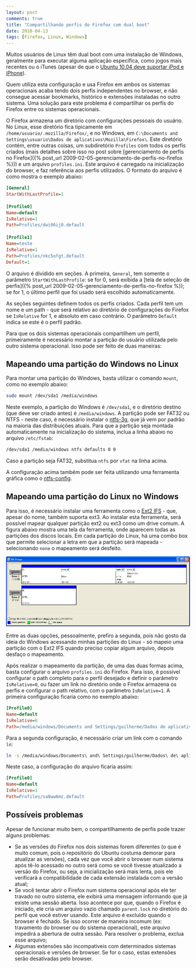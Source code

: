 ```yaml
---
layout: post
comments: true
title: "Compartilhando perfis do Firefox com dual boot"
date: 2010-04-13
tags: [Firefox, Linux, Windows]
---
```

Muitos usuários de Linux têm dual boot com uma instalação de Windows, geralmente para executar alguma aplicação específica, como jogos mais recentes ou o iTunes (apesar de que o [Ubuntu 10.04 deve suportar iPod e iPhone](http://www.webupd8.org/2010/02/confirmed-ubuntu-1004-supports-iphone.html)).

Quem utiliza esta configuração e usa Firefox em ambos os sistemas operacionais acaba tendo dois perfis independentes no browser, e não consegue acessar bookmarks, histórico e extensões instaladas no outro sistema. Uma solução para este problema é compartilhar os perfis do Firefox entre os sistemas operacionais.

O Firefox armazena um diretório com configurações pessoais do usuário. No Linux, esse diretório fica tipicamente em `/home/usuario/.mozilla/Firefox/`, e no Windows, em `C:\Documents and Settings\usuario\Dados de aplicativos\Mozilla\Firefox\`. Este diretório contém, entre outras coisas, um subdiretório `Profiles` com todos os perfis criados (mais detalhes sobre isso no post sobre [gerenciamento de perfis no Firefox]({% post_url 2009-02-05-gerenciamento-de-perfis-no-firefox %})) e um arquivo `profiles.ini`. Este arquivo é carregado na inicialização do browser, e faz referência aos perfis utilizados. O formato do arquivo é como mostra o exemplo abaixo:

```ini
[General]
StartWithLastProfile=1

[Profile0]
Name=default
IsRelative=1
Path=Profiles/dwi06ij0.default

[Profile1]
Name=teste
IsRelative=1
Path=Profiles/nkc5ofgt.default
Default=1
```

O arquivo é dividido em seções. A primeira, `General`, tem somente o parâmetro `StartWithLastProfile`: se for 0, será exibida a [tela de seleção de perfis]({% post_url 2009-02-05-gerenciamento-de-perfis-no-firefox %}); se for 1, o último perfil que foi usado será escolhido automaticamente.

As seções seguintes definem todos os perfis criados. Cada perfil tem um nome e um path - que será relativo ao diretório de configurações do Firefox se `IsRelative` for 1, e absoluto em caso contrário. O parâmetro `Default` indica se este é o perfil padrão.

Para que os dois sistemas operacionais compartilhem um perfil, primeiramente é necessário montar a partição do usuário utilizada pelo outro sistema operacional. Isso pode ser feito de duas maneiras:

Mapeando uma partição do Windows no Linux
-----------------------------------------

Para montar uma partição do Windows, basta utilizar o comando `mount`, como no exemplo abaixo:

```sh
sudo mount /dev/sda1 /media/windows
```

Neste exemplo, a partição do Windows é `/dev/sda1`, e o diretório destino (que deve ser criado antes) é `/media/windows`. A partição pode ser FAT32 ou NTFS - neste caso, é necessário instalar o [ntfs-3g](http://www.tuxera.com/community/ntfs-3g-download/), que já vem por padrão na maioria das distribuições atuais. Para que a partição seja montada automaticamente na inicialização do sistema, inclua a linha abaixo no arquivo `/etc/fstab`:

```sh
/dev/sda1 /media/windows ntfs defaults 0 0
```

Caso a partição seja FAT32, substitua `ntfs` por `vfat` na linha acima.

A configuração acima também pode ser feita utilizando uma ferramenta gráfica como o [ntfs-config](http://www.psychocats.net/ubuntu/mountwindows).

Mapeando uma partição do Linux no Windows
-----------------------------------------

Para isso, é necessário instalar uma ferramenta como o [Ext2 IFS](http://www.fs-driver.org/) - que, apesar do nome, também suporta ext3. Ao instalar esta ferramenta, será possível mapear qualquer partição ext2 ou ext3 como um drive comum. A figura abaixo mostra uma tela da ferramenta, onde aparecem todas as partições dos discos locais. Em cada partição do Linux, há uma combo box que permite selecionar a letra em que a partição será mapeada - selecionando `none` o mapeamento será desfeito.

<a href="/images/ext2_ifs.jpg" class="post-image-link">![Ext2 IFS](/images/ext2_ifs.jpg)</a>

Entre as duas opções, pessoalmente, prefiro a segunda, pois não gosto da ideia do Windows acessando minhas partições do Linux - só mapeio uma partição com o Ext2 IFS quando preciso copiar algum arquivo, depois desfaço o mapeamento.

Após realizar o mapeamento da partição, de uma das duas formas acima, basta configurar o arquivo `profiles.ini` do Firefox. Para isso, é possível configurar o path completo para o perfil desejado e definir o parâmetro `IsRelative=0`, ou fazer um link no diretório onde o Firefox armazena os perfis e configurar o path relativo, com o parâmetro `IsRelative=1`. A primeira configuração ficaria como no exemplo abaixo:

```ini
[Profile0]
Name=default
IsRelative=0
Path=/media/windows/Documents and Settings/guilherme/Dados de aplicativos/Mozilla/Firefox/Profiles/sa8ww6mz.default
```

Para a segunda configuração, é necessário criar um link com o comando `ln`:

```sh
ln -s /media/windows/Documents\ and\ Settings/guilherme/Dados\ de\ aplicativos/Mozilla/Firefox/Profiles/sa8ww6mz.default /home/guilherme/.mozilla/Firefox/Profiles/
```

Neste caso, a configuração do arquivo ficaria assim:

```ini
[Profile0]
Name=default
IsRelative=1
Path=Profiles/sa8ww6mz.default
```

Possíveis problemas
-------------------

Apesar de funcionar muito bem, o compartilhamento de perfis pode trazer alguns problemas:

- Se as versões do Firefox nos dois sistemas forem diferentes (o que é muito comum, pois o repositório do Ubuntu costuma demorar para atualizar as versões), cada vez que você abrir o browser num sistema após tê-lo acessado no outro será como se você tivesse atualizado a versão do Firefox, ou seja, a inicialização será mais lenta, pois ele verificará a compatibilidade de cada extensão instalada com a versão atual;
- Se você tentar abrir o Firefox num sistema operacional após ele ter travado no outro sistema, ele exibirá uma mensagem informando que já existe uma sessão aberta. Isso acontece por que, quando o Firefox é iniciado, ele cria um arquivo vazio chamado `parent.lock` no diretório do perfil que você estiver usando. Este arquivo é excluído quando o browser é fechado. Se isso ocorrer de maneira incomum (ex: travamento do browser ou do sistema operacional), este arquivo impedirá a abertura de outra sessão. Para resolver o problema, exclua esse arquivo;
- Algumas extensões são incompativeis com determinados sistemas operacionais e versões de browser. Se for o caso, estas extensões serão desativadas pelo browser.
